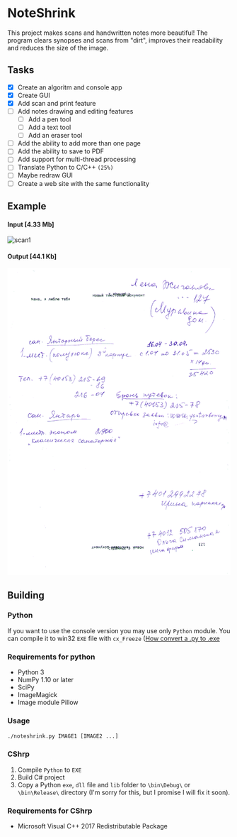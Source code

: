 NoteShrink
==========
This project makes scans and handwritten notes more beautiful! The program clears synopses and scans from "dirt", improves their readability and reduces the size of the image.

## Tasks
- [X] Create an algoritm and console app
- [X] Create GUI
- [X] Add scan and print feature
- [ ] Add notes drawing and editing features
    - [ ] Add a pen tool
	- [ ] Add a text tool
	- [ ] Add an eraser tool
- [ ] Add the ability to add more than one page
- [ ] Add the ability to save to PDF
- [ ] Add support for multi-thread processing
- [ ] Translate Python to C/C++ `(25%)`
- [ ] Maybe redraw GUI
- [ ] Create a web site with the same functionality

## Example

#### Input [4.33 Mb]

![scan1](/examples/Input2.png "Input image. 4.33 Mb")

#### Output [44.1 Kb]

![scan2](/examples/output2.png "Output image. 44.1 Kb")

## Building

### Python
If you want to use the console version you may use only `Python` module. You can compile it to win32 `EXE` file with `cx_Freeze` ([How convert a .py to .exe](https://stackoverflow.com/questions/41570359/how-can-i-convert-a-py-to-exe-for-python)

### Requirements for python

 - Python 3
 - NumPy 1.10 or later
 - SciPy
 - ImageMagick
 - Image module Pillow

### Usage

```
./noteshrink.py IMAGE1 [IMAGE2 ...]
```

### CShrp
 1. Compile `Python` to `EXE`
 2. Build C# project
 3. Copy a Python `exe`, `dll` file and `lib` folder to `\bin\Debug\` or `\bin\Release\` directory (I'm sorry for this, but I promise I will fix it soon).

### Requirements for CShrp
 - Microsoft Visual C++ 2017 Redistributable Package
